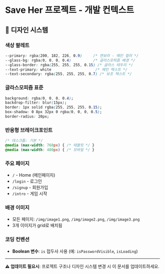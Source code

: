 # Save Her 프로젝트 - 개발 컨텍스트

## 🎨 디자인 시스템

### 색상 팔레트
```css
--primary: rgba(200, 182, 226, 0.9)     /* 연보라 - 메인 컬러 */
--glass-bg: rgba(0, 0, 0, 0.4)          /* 글라스모피즘 배경 */
--glass-border: rgba(255, 255, 255, 0.15) /* 글라스 테두리 */
--text-primary: white                    /* 메인 텍스트 */
--text-secondary: rgba(255, 255, 255, 0.7) /* 보조 텍스트 */
```

### 글라스모피즘 표준
```css
background: rgba(0, 0, 0, 0.4);
backdrop-filter: blur(15px);
border: 1px solid rgba(255, 255, 255, 0.15);
box-shadow: 0 8px 32px 0 rgba(0, 0, 0, 0.5);
border-radius: 20px;
```

### 반응형 브레이크포인트
```css
/* 데스크톱: 기본 */
@media (max-width: 768px) { /* 태블릿 */ }
@media (max-width: 480px) { /* 모바일 */ }
```

### 주요 페이지
- `/` - Home (메인페이지)
- `/login` - 로그인
- `/signup` - 회원가입
- `/intro` - 게임 시작

### 배경 이미지
- 모든 페이지: `/img/image1.png`, `/img/image2.png`, `/img/image3.png`
- 3개 이미지가 grid로 배치됨

### 코딩 컨벤션
- **Boolean 변수**: `is` 접두사 사용 (예: `isPasswordVisible`, `isLoading`)

---
**⚠️ 업데이트 필요시**: 프로젝트 구조나 디자인 시스템 변경 시 이 문서를 업데이트하세요.